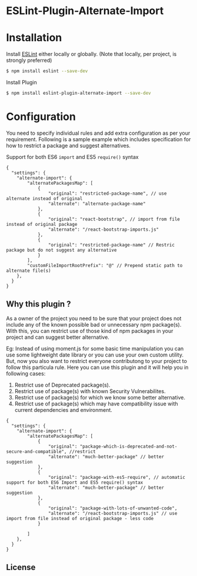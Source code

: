 ESLint-Plugin-Alternate-Import
===============================

# Installation

Install [ESLint](https://www.github.com/eslint/eslint) either locally or globally. (Note that locally, per project, is strongly preferred)

```sh
$ npm install eslint --save-dev
```

Install Plugin

```sh
$ npm install eslint-plugin-alternate-import --save-dev
```

# Configuration

You need to specify individual rules and add extra configuration as per your requirement. Following is a sample example which includes specification for how to restrict a package and suggest alternatives.

Support for both ES6 `import` and ES5 `require()` syntax


```json5
{
  "settings": {
    "alternate-import": {
        "alternatePackagesMap": [
            {
                "original": "restricted-package-name", // use alternate instead of original
                "alternate": "alternate-package-name"
            },
            {
                "original": "react-bootstrap", // import from file instead of original package
                "alternate": "/react-bootstrap-imports.js"
            },
            {
                "original": "restricted-package-name" // Restric package but do not suggest any alternative
            }
        ],
        "customFileImportRootPrefix": "@" // Prepend static path to alternate file(s) 
    },
  }
}
```


## Why this plugin ?

As a owner of the project you need to be sure that your project does not include any of the known possible bad or unnecessary npm package(s). With this, you can restrict use of those kind of npm packages in your project and can suggest better alternative.

Eg: Instead of using moment.js for some basic time manipulation you can use some lightweight date library or you can use your own custom utility. But, now you also want to restrict everyone contributong to your project to follow this particula rule. Here you can use this plugin and it will help you in following cases:

1. Restrict use of Deprecated package(s).
2. Restrict use of package(s) with known Security Vulnerabilites.
3. Restrict use of package(s) for which we know some better alternative.
4. Restrict use of package(s) which may have compatibility issue with current dependencies and environment.

```json5
{
  "settings": {
    "alternate-import": {
        "alternatePackagesMap": [
            {
                "original": "package-which-is-deprecated-and-not-secure-and-compatible", //restrict
                "alternate": "much-better-package" // better suggestion
            },
            {
                "original": "package-with-es5-require", // automatic support for both ES6 Import and ES5 require() syntax
                "alternate": "much-better-package" // better suggestion
            },
            {
                "original": "package-with-lots-of-unwanted-code",
                "alternate": "/react-bootstrap-imports.js" // use import from file instead of original package - less code
            }

        ]
    },
  }
}
```

## License
